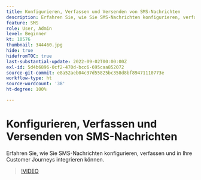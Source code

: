 ```yaml
---
title: Konfigurieren, Verfassen und Versenden von SMS-Nachrichten
description: Erfahren Sie, wie Sie SMS-Nachrichten konfigurieren, verfassen und in Ihre Customer Journeys integrieren können.
feature: SMS
role: User, Admin
level: Beginner
kt: 10576
thumbnail: 344460.jpg
hide: true
hidefromTOC: true
last-substantial-update: 2022-09-02T00:00:00Z
exl-id: 5d4b6896-0cf2-470d-bcc6-695caa852072
source-git-commit: e8a52aeb04c37d55825bc358d8bf89471110773e
workflow-type: ht
source-wordcount: '38'
ht-degree: 100%

---
```


# Konfigurieren, Verfassen und Versenden von SMS-Nachrichten

Erfahren Sie, wie Sie SMS-Nachrichten konfigurieren, verfassen und in Ihre Customer Journeys integrieren können.

>[!VIDEO](https://video.tv.adobe.com/v/344460?quality=12&learn=on)
